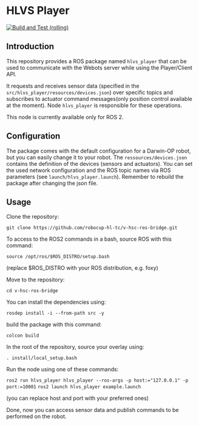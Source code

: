 # HLVS Player

[![Build and Test (rolling)](https://github.com/ros-sports/hlvs_player/actions/workflows/build_and_test_rolling.yaml/badge.svg?branch=main)](https://github.com/ros-sports/hlvs_player/actions/workflows/build_and_test_rolling.yaml?query=branch:main)

## Introduction
This repository provides a ROS package named `hlvs_player` that can be used to communicate with the Webots server while using the Player/Client API.

It requests and receives sensor data (specified in the `src/hlvs_player/resources/devices.json`) over specific topics and subscribes to actuator command messages(only position control available at the moment). Node `hlvs_player` is responsible for these operations.

This node is currently available only for ROS 2.

## Configuration
The package comes with the default configuration for a Darwin-OP robot, but you can easily change it to your robot.
The `ressources/devices.json` contains the definition of the devices (sensors and actuators).
You can set the used network configuration and the ROS topic names via ROS parameters (see `launch/hlvs_player.launch`).
Remember to rebuild the package after changing the json file.

## Usage

Clone the repository:

`git clone https://github.com/robocup-hl-tc/v-hsc-ros-bridge.git`

To access to the ROS2 commands in a bash, source ROS with this command:

`source /opt/ros/$ROS_DISTRO/setup.bash`

(replace $ROS_DISTRO with your ROS distribution, e.g. foxy)

Move to the repository:

`cd v-hsc-ros-bridge`

You can install the dependencies using:

`rosdep install -i --from-path src -y`

build the package with this command:

`colcon build`

In the root of the repository, source your overlay using:

`. install/local_setup.bash`

Run the node using one of these commands:

`ros2 run hlvs_player hlvs_player --ros-args -p host:="127.0.0.1" -p port:=10001`
`ros2 launch hlvs_player example.launch`

(you can replace host and port with your preferred ones)

Done, now you can access sensor data and publish commands to be performed on the robot.
